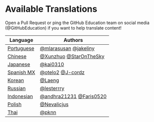 # Available Translations
Open a Pull Request or ping the GitHub Education team on social media (@GitHubEducation) if you want to help translate content!

| Language                        | Authors                                 |
|---------------------------------|-----------------------------------------|
| [Portuguese](./README.pt-br.md) | [@mlarasusan](https://github.com/mlarasusan) [@jakeliny](https://github.com/jakeliny)                   |
| [Chinese](./README.zh.md)       | [@Xunzhuo](https://github.com/Xunzhuo) [@StarOnTheSky](https://github.com/StarOnTheSky)                  |
| [Japanese](./README.ja.md)      | [@kai0310](https://github.com/kai0310)                                |
| [Spanish MX](./README.es-mx.md) | [@otelo2](https://github.com/otelo2) [@J-cordz](https://github.com/J-cordz)                              |
| [Korean](./README.ko-kr.md)     | [@Laeng](https://github.com/Laeng)                              |
| [Russian](./README.ru.md)       | [@lesterrry](https://github.com/lesterrry)                              |
| [Indonesian](./README.id-id.md) | [@andhra21231](https://github.com/andhra21231) [@Faris0520](https://github.com/Faris0520)     | 
| [Polish](./README.pl.md)        | [@Nevalicjus](https://github.com/Nevalicjus)                             | 
| [Thai](./README.th.md)        | [@pknn](https://github.com/pknn)                             | 
